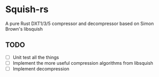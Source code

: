 # Squish-rs
A pure Rust DXT1/3/5 compressor and decompressor based on Simon Brown's libsquish

## TODO
* [ ] Unit test all the things
* [ ] Implement the more useful compression algorithms from libsquish
* [ ] Implement decompression